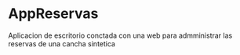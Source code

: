 # AppReservas
Aplicacion de escritorio conctada con una web para admministrar las reservas de una cancha sintetica

